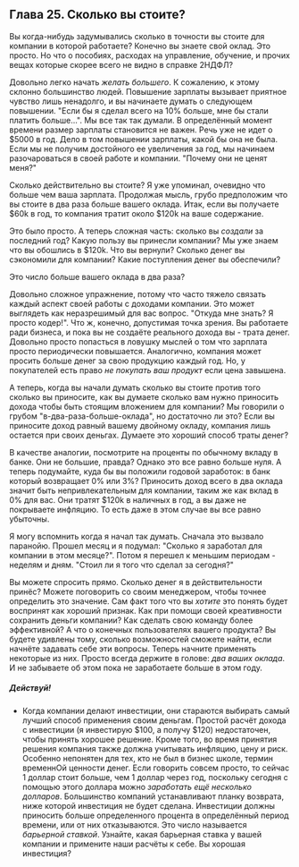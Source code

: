 ## Глава 25. Сколько вы стоите?

Вы когда-нибудь задумывались сколько в точности вы стоите для компании в которой работаете? Конечно 
вы знаете свой оклад. Это просто. Но что о пособиях, расходах на управление, обучение, и прочих вещах 
которые скорее всего не видно в справке 2НДФЛ?

Довольно легко начать _желать большего_. К сожалению, к этому склонно большинство людей. 
Повышение зарплаты вызывает приятное чувство лишь ненадолго, и вы начинаете думать о следующем повышении. 
"Если бы я сделал всего на 10% больше, мне бы стали платить больше...". Мы все так так думали. В определённый 
момент времени размер зарплаты становится не важен. Речь уже не идет о $5000 в год. Дело в том повышении 
зарплаты, какой бы она не была. Если мы не получим достойного ее увеличения за год, мы начинаем разочароваться 
в своей работе и компании. "Почему они не ценят меня?"

Сколько действительно вы стоите? Я уже упоминал, очевидно что больше чем ваша зарплата. Продолжая мысль, 
грубо предположим что вы стоите в два раза больше вашего оклада. Итак, если вы получаете $60k в год, то компания 
тратит около $120k на ваше содержание.

Это было просто. А теперь сложная часть: сколько вы _создали_ за последний год? Какую пользу вы принесли 
компании? Мы уже знаем что вы обошлись в $120k. Что вы вернули? Сколько денег вы сэкономили для компании? 
Какие поступления денег вы обеспечили?

Это число больше вашего оклада в два раза?

Довольно сложное упражнение, потому что часто тяжело связать каждый аспект своей работы с доходами компании. Это 
может выглядеть как неразрешимый для вас вопрос. "Откуда мне знать? Я просто кодер!". Что ж, конечно, допустимая 
точка зрения. Вы работаете ради бизнеса, и пока вы не создаёте реального дохода вы - трата денег. Довольно 
просто попасться в ловушку мыслей о том что зарплата просто периодически повышается. Аналогично, компания может 
просить больше денег за свою продукцию каждый год. Но, у покупателей есть право _не покупать ваш продукт_ 
если цена завышена.

А теперь, когда вы начали думать сколько вы стоите против того сколько вы приносите, как вы думаете сколько вам 
нужно приносить дохода чтобы быть стоящим вложением для компании? Мы говорили о грубом "в-два-раза-больше-оклада", 
но достаточно ли это? Если вы приносите доход равный вашему двойному окладу, компания лишь остается при своих деньгах. 
Думаете это хороший способ траты денег?

В качестве аналогии, посмотрите на проценты по обычному вкладу в банке. Они не большие, правда? Однако это все 
равно больше нуля. А теперь подумайте, куда бы вы положили годовой заработок: в банк который возвращает 0% или 3%? 
Приносить доход всего в два оклада значит быть непривлекательным для компании, таким же как вклад в 0% для вас. 
Они тратят $120k в наличных в год, а вы даже не покрываете инфляцию. То есть даже в этом случае вы все равно убыточны.

Я могу вспомнить когда я начал так думать. Сначала это вызвало паранойю. Прошел месяц и я подумал: 
"Сколько я заработал для компании в этом месяце?". Потом я перешел к меньшим периодам - неделям и дням. 
"Стоил ли я того что сделал за сегодня?"

Вы можете спросить прямо. Сколько денег я в действительности принёс? Можете поговорить со своим менеджером, чтобы точнее 
определить это значение. Сам факт того что вы _хотите_ это понять будет воспринят как хороший признак. Как при помощи 
своей креативности сохранить деньги компании? Как сделать свою команду более эффективной? А что о конечных пользователях 
вашего продукта? Вы будете удивлены тому, сколько возможностей сможете найти, если начнёте задавать себе эти вопросы. 
Теперь начните применять некоторые из них. Просто всегда держите в голове: _два ваших оклада_. 
И не забываете об этом пока не заработаете больше в этом году.

##### Действуй!

* Когда компании делают инвестиции, они стараются выбирать самый лучший способ применения своим деньгам. Простой расчёт 
  дохода с инвестиции (я инвестирую $100, а получу $120) недостаточен, чтобы принять хорошее решение. Кроме того, 
  во время принятия решения компания также должна учитывать инфляцию, цену и риск. Особенно непонятен для тех, кто не 
  был в бизнес школе, термин временнОй ценности денег. Если говорить совсем просто, то сейчас 1 доллар стоит больше, чем 1 доллар 
  через год, поскольку сегодня с помощью этого доллара можно _заработать ещё несколько долларов_.
  Большинство компаний устанавливают планку возврата, ниже которой инвестиция не будет сделана. Инвестиции должны приносить 
  больше определенного процента в определённый период времени, или от них отказываются. Это число называется _барьерной ставкой_.
  Узнайте, какая барьерная ставка у вашей компании и примените наши расчёты к себе. Вы хорошая инвестиция?
